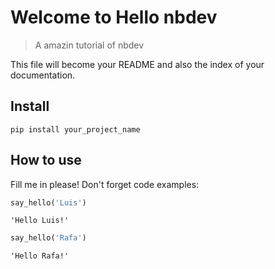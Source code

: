# Welcome to Hello nbdev
> A amazin tutorial of nbdev


This file will become your README and also the index of your documentation.

## Install

`pip install your_project_name`

## How to use

Fill me in please! Don't forget code examples:

```python
say_hello('Luis')
```




    'Hello Luis!'



```python
say_hello('Rafa')
```




    'Hello Rafa!'


